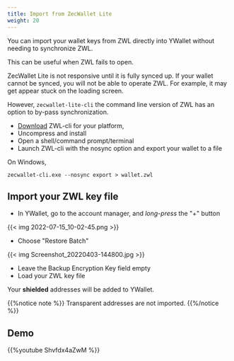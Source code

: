 ```yaml
---
title: Import from ZecWallet Lite
weight: 20
---
```


You can import your wallet keys from ZWL directly
into YWallet without needing to synchronize ZWL.

This can be useful when ZWL fails to open.

ZecWallet Lite is not responsive until it is fully 
synced up. If your wallet cannot be synced, you will
not be able to operate ZWL. For example, it may get 
appear stuck on the loading screen.

However, `zecwallet-lite-cli` the command line version
of ZWL has an option to by-pass synchronization.

- [Download](https://github.com/adityapk00/zecwallet-light-cli/releases) ZWL-cli for your platform,
- Uncompress and install
- Open a shell/command prompt/terminal
- Launch ZWL-cli with the nosync option and export your
wallet to a file

On Windows,
```text
zecwallet-cli.exe --nosync export > wallet.zwl
```

## Import your ZWL key file

- In YWallet, go to the account manager, and *long-press*
the "+" button

{{< img 2022-07-15_10-02-45.png >}}

- Choose "Restore Batch"

{{< img Screenshot_20220403-144800.jpg >}}

- Leave the Backup Encryption Key field empty
- Load your ZWL key file

Your **shielded** addresses will be added to YWallet.

{{%notice note %}}
Transparent addresses are not imported.
{{%/notice %}}

## Demo

{{%youtube Shvfdx4aZwM %}}

<link href="/youtube.css" rel=stylesheet integrity>
<script src="/youtube.js"></script>
